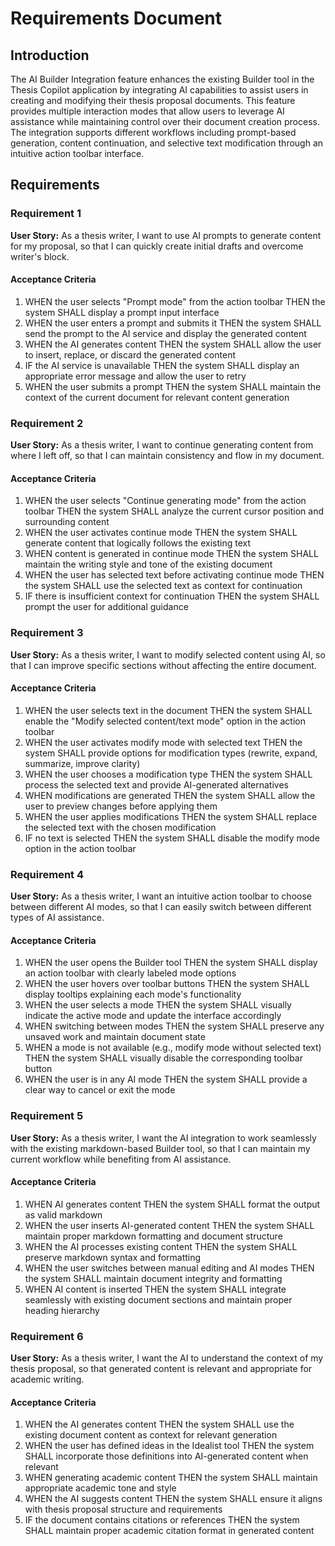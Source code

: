 # Requirements Document

## Introduction

The AI Builder Integration feature enhances the existing Builder tool in the Thesis Copilot application by integrating AI capabilities to assist users in creating and modifying their thesis proposal documents. This feature provides multiple interaction modes that allow users to leverage AI assistance while maintaining control over their document creation process. The integration supports different workflows including prompt-based generation, content continuation, and selective text modification through an intuitive action toolbar interface.

## Requirements

### Requirement 1

**User Story:** As a thesis writer, I want to use AI prompts to generate content for my proposal, so that I can quickly create initial drafts and overcome writer's block.

#### Acceptance Criteria

1. WHEN the user selects "Prompt mode" from the action toolbar THEN the system SHALL display a prompt input interface
2. WHEN the user enters a prompt and submits it THEN the system SHALL send the prompt to the AI service and display the generated content
3. WHEN the AI generates content THEN the system SHALL allow the user to insert, replace, or discard the generated content
4. IF the AI service is unavailable THEN the system SHALL display an appropriate error message and allow the user to retry
5. WHEN the user submits a prompt THEN the system SHALL maintain the context of the current document for relevant content generation

### Requirement 2

**User Story:** As a thesis writer, I want to continue generating content from where I left off, so that I can maintain consistency and flow in my document.

#### Acceptance Criteria

1. WHEN the user selects "Continue generating mode" from the action toolbar THEN the system SHALL analyze the current cursor position and surrounding content
2. WHEN the user activates continue mode THEN the system SHALL generate content that logically follows the existing text
3. WHEN content is generated in continue mode THEN the system SHALL maintain the writing style and tone of the existing document
4. WHEN the user has selected text before activating continue mode THEN the system SHALL use the selected text as context for continuation
5. IF there is insufficient context for continuation THEN the system SHALL prompt the user for additional guidance

### Requirement 3

**User Story:** As a thesis writer, I want to modify selected content using AI, so that I can improve specific sections without affecting the entire document.

#### Acceptance Criteria

1. WHEN the user selects text in the document THEN the system SHALL enable the "Modify selected content/text mode" option in the action toolbar
2. WHEN the user activates modify mode with selected text THEN the system SHALL provide options for modification types (rewrite, expand, summarize, improve clarity)
3. WHEN the user chooses a modification type THEN the system SHALL process the selected text and provide AI-generated alternatives
4. WHEN modifications are generated THEN the system SHALL allow the user to preview changes before applying them
5. WHEN the user applies modifications THEN the system SHALL replace the selected text with the chosen modification
6. IF no text is selected THEN the system SHALL disable the modify mode option in the action toolbar

### Requirement 4

**User Story:** As a thesis writer, I want an intuitive action toolbar to choose between different AI modes, so that I can easily switch between different types of AI assistance.

#### Acceptance Criteria

1. WHEN the user opens the Builder tool THEN the system SHALL display an action toolbar with clearly labeled mode options
2. WHEN the user hovers over toolbar buttons THEN the system SHALL display tooltips explaining each mode's functionality
3. WHEN the user selects a mode THEN the system SHALL visually indicate the active mode and update the interface accordingly
4. WHEN switching between modes THEN the system SHALL preserve any unsaved work and maintain document state
5. WHEN a mode is not available (e.g., modify mode without selected text) THEN the system SHALL visually disable the corresponding toolbar button
6. WHEN the user is in any AI mode THEN the system SHALL provide a clear way to cancel or exit the mode

### Requirement 5

**User Story:** As a thesis writer, I want the AI integration to work seamlessly with the existing markdown-based Builder tool, so that I can maintain my current workflow while benefiting from AI assistance.

#### Acceptance Criteria

1. WHEN AI generates content THEN the system SHALL format the output as valid markdown
2. WHEN the user inserts AI-generated content THEN the system SHALL maintain proper markdown formatting and document structure
3. WHEN the AI processes existing content THEN the system SHALL preserve markdown syntax and formatting
4. WHEN the user switches between manual editing and AI modes THEN the system SHALL maintain document integrity and formatting
5. WHEN AI content is inserted THEN the system SHALL integrate seamlessly with existing document sections and maintain proper heading hierarchy

### Requirement 6

**User Story:** As a thesis writer, I want the AI to understand the context of my thesis proposal, so that generated content is relevant and appropriate for academic writing.

#### Acceptance Criteria

1. WHEN the AI generates content THEN the system SHALL use the existing document content as context for relevant generation
2. WHEN the user has defined ideas in the Idealist tool THEN the system SHALL incorporate those definitions into AI-generated content when relevant
3. WHEN generating academic content THEN the system SHALL maintain appropriate academic tone and style
4. WHEN the AI suggests content THEN the system SHALL ensure it aligns with thesis proposal structure and requirements
5. IF the document contains citations or references THEN the system SHALL maintain proper academic citation format in generated content